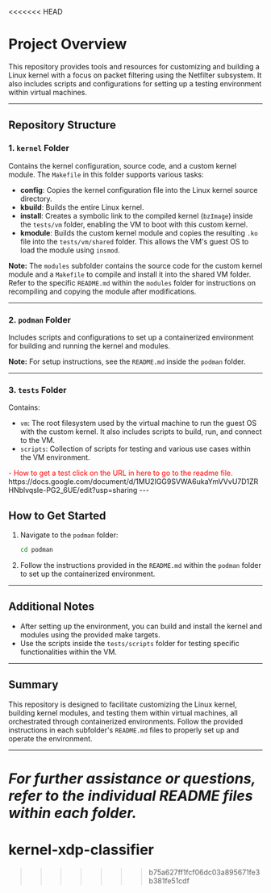 <<<<<<< HEAD
# Project Overview

This repository provides tools and resources for customizing and building a Linux kernel with a focus on packet filtering using the Netfilter subsystem. It also includes scripts and configurations for setting up a testing environment within virtual machines.

---

## Repository Structure

### 1. `kernel` Folder
Contains the kernel configuration, source code, and a custom kernel module. The `Makefile` in this folder supports various tasks:

- **config**: Copies the kernel configuration file into the Linux kernel source directory.
- **kbuild**: Builds the entire Linux kernel.
- **install**: Creates a symbolic link to the compiled kernel (`bzImage`) inside the `tests/vm` folder, enabling the VM to boot with this custom kernel.
- **kmodule**: Builds the custom kernel module and copies the resulting `.ko` file into the `tests/vm/shared` folder. This allows the VM's guest OS to load the module using `insmod`.

**Note:** The `modules` subfolder contains the source code for the custom kernel module and a `Makefile` to compile and install it into the shared VM folder. Refer to the specific `README.md` within the `modules` folder for instructions on recompiling and copying the module after modifications.

---

### 2. `podman` Folder
Includes scripts and configurations to set up a containerized environment for building and running the kernel and modules.

**Note:** For setup instructions, see the `README.md` inside the `podman` folder.

---

### 3. `tests` Folder
Contains:
- `vm`: The root filesystem used by the virtual machine to run the guest OS with the custom kernel. It also includes scripts to build, run, and connect to the VM.
- `scripts`: Collection of scripts for testing and various use cases within the VM environment.
<font color="red">
- How to get a test click on the URL in here to go to the readme file.
</font> https://docs.google.com/document/d/1MU2IGG9SVWA6ukaYmVVvU7D1ZRHNblvqsIe-PG2_6UE/edit?usp=sharing
---

## How to Get Started

1. Navigate to the `podman` folder:

   ```bash
   cd podman
   ```

2. Follow the instructions provided in the `README.md` within the `podman` folder to set up the containerized environment.

---

## Additional Notes
- After setting up the environment, you can build and install the kernel and modules using the provided make targets.
- Use the scripts inside the `tests/scripts` folder for testing specific functionalities within the VM.

---

## Summary
This repository is designed to facilitate customizing the Linux kernel, building kernel modules, and testing them within virtual machines, all orchestrated through containerized environments. Follow the provided instructions in each subfolder's `README.md` files to properly set up and operate the environment.

---

*For further assistance or questions, refer to the individual README files within each folder.*
=======
# kernel-xdp-classifier
>>>>>>> b75a627ff1fcf06dc03a895671fe3b381fe51cdf

